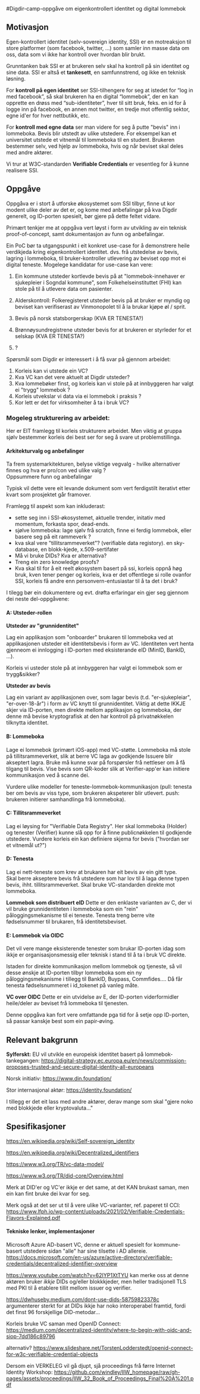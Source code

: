 
#Digdir-camp-oppgåve om eigenkontrollert identitet og digital lommebok


## Motivasjon

Egen-kontrollert identitet (selv-sovereign identity, SSI) er en motreaksjon til store platformer (som facebook, twitter, ...) som samler inn masse data om oss, data som vi ikke har kontroll over hvordan blir brukt.

Grunntanken bak SSI er at brukeren selv skal ha kontroll på sin identitet og sine data.  SSI er altså et **tankesett**, en samfunnstrend, og ikke en teknisk løsning.  

For **kontroll på egen identitet** ser SSI-tilhengere for seg at istedet for “log in med facebook”, så skal brukeren ha en digital “lommebok”,  der en kan opprette en drøss med “sub-identiteter”, hver til sitt bruk, feks. en id for å logge inn på facebook, en annen mot twitter, en tredje mot offentlig sektor, egne id'er for hver nettbutikk, etc.

For **kontroll med egne data** ser man videre for seg å putte "bevis" inn i lommeboka. Bevis blir utstedt av ulike utstedere. For eksempel kan et universitet utstede et vitnemål til lommeboka til en student.    Brukeren  bestemmer selv, ved hjelp av lommeboka, hvis og når beviset skal deles med andre aktører.

Vi trur at W3C-standarden **Verifiable Credentials** er vesentleg for å kunne realisere SSI.

## Oppgåve

Oppgåva er i stort å utforske økosystemet som SSI tilbyr, finne ut kor modent ulike deler av det er, og kome med anbefalingar på kva Digdir generelt, og ID-porten spesielt, bør gjere på dette feltet vidare.


Primært tenkjer me at oppgåva vert løyst i form av utvikling av ein teknisk proof-of-concept, samt dokumentasjon av funn og anbefalingar.

Ein PoC bør ta utgangspunkt i eit konkret use-case for å demonstrere heile verdikjeda kring eigenkontrollert identitet. dvs. frå utstedelse av bevis, lagring i lommeboka, til bruker-kontroller utlevering av beviset opp mot ei digital teneste.  Mogelege kandidatar for use-case kan vere:


1. Ein kommune utsteder kortlevde bevis på at "lommebok-innehaver er sjukepleier i Sogndal kommune", som Folkehelseinstituttet (FHI) kan stole på til å utlevere data om pasienter.

2. Alderskontroll: Folkeregisteret utsteder bevis på at bruker er myndig og beviset kan verifiserast av Vinmonopolet til å la brukar kjøpe øl / sprit.

3. Bevis på norsk statsborgerskap (KVA ER TENESTA?)

4. Brønnøysundregistrene utsteder bevis for at brukeren er styrleder for et selskap (KVA ER TENESTA?)

5. ?


Spørsmål som Digdir er interessert i å få svar på gjennom arbeidet:

1. Korleis kan vi utstede ein VC?
2. Kva VC kan det vere aktuelt at Digdir utsteder?
2. Kva lommebøker finst, og korleis kan vi stole på at innbyggeren har valgt ei "trygg" lommebok ?
4. Korleis utvekslar vi data via ei lommebok i praksis ?  
5. Kor lett er det for virksomheiter å ta i bruk VC?



### Mogeleg strukturering av arbeidet:

Her er EIT framlegg til korleis strukturere arbeidet. Men viktig at gruppa sjølv bestemmer korleis dei best ser for seg å svare ut problemstillinga.

#### Arkitekturvalg og anbefalinger

Ta frem systemarkitekturen, belyse viktige vegvalg - hvilke alternativer finnes og hva er pro/con ved ulike valg ?  
Oppsummere funn og anbefalingar

Typisk vil dette vere eit levande dokument som vert ferdigstilt iterativt etter kvart som prosjektet går framover.

Framlegg til aspekt som kan inkluderast:

- sette seg inn i SSI-økosystemet, aktuelle trender, initativ med momentum, forkasta spor, dead-ends.
- sjølve lommeboka: lage sjølv frå scratch, finne ei ferdig lommebok,  eller basere seg på eit rammeverk ?
- kva skal vere "tillitsrammeverket"? (verifiable data registory).  en sky-database,  en blokk-kjede,  x.509-sertifater
- Må vi bruke DIDs?  Kva er alternativa?
- Treng ein zero knowledge proofs?
- Kva skal til for å eit reelt økosystem basert på ssi, korleis oppnå høg bruk,  kven tener penger og korleis, kva er det offentlege si rolle ovanfor SSI, korleis få andre enn personvern-entusiastar til å ta det i bruk?

I tilegg bør ein dokumentere og evt. drøfta erfaringar ein gjer seg gjennom dei neste del-oppgåvene:

#### A: Utsteder-rollen

**Utsteder av "grunnidentitet"**

Lag ein applikasjon som "onboarder" brukaren til lommeboka ved at applikasjonen utsteder eit identitetsbevis i form av VC. Identiteten vert henta gjenneom ei innlogging i ID-porten med eksisterande eID (MinID, BankID, ...).  


Korleis vi usteder stole på at innbyggeren har valgt ei lommebok som er trygg&sikker?

**Utsteder av bevis**

Lag ein variant av applikasjonen over, som lagar bevis (t.d. "er-sjukepleiar", "er-over-18-år") i form av VC knytt til grunnidentitet.  Viktig at dette IKKJE skjer via ID-porten, men direkte mellom applikasjon og lommeboka, der denne må bevise kryptografisk at den har kontroll på privatnøkkelen tilknytta identitet.

#### B: Lommeboka

Lage ei lommebok (primært iOS-app) med VC-støtte.
Lommeboka må stole på tillitsrammeverket, slik at berre VC laga av godkjende Issuere blir akseptert lagra.
Bruke må kunne svar på forspørsler frå nettleser om å få tilgang til bevis.
Vise bevis som QR-koder slik at Verifier-app'er kan initiere kommunikasjon ved å scanne dei.

Vurdere ulike modeller for teneste-lommebok-kommunikasjon (pull: tenesta ber om bevis av viss type, som brukeren akspeterer blir utlevert. push: brukeren initierer samhandlinga frå lommeboka).


#### C: Tillitsrammeverket

Lag ei løysing for "Verifiable Data Registry". Her skal lommeboka (Holder) og tenester (Verifier) kunne slå opp for å finne publicnøkkelen til godkjende utstedere.
Vurdere korleis ein kan definiere skjema for bevis ("hvordan ser et vitnemål ut?")

#### D: Tenesta
Lag ei nett-teneste som krev at brukaren har eit  bevis av ein gitt type.  
Skal berre akseptere bevis frå utstedere som har lov til å laga denne typen bevis, ihht. tillitsrammeverket.
Skal bruke VC-standarden direkte mot lommeboka.

**Lommebok som distribuert eID**
Dette er den enklaste varianten av C, der vi vil bruke grunnidentiteten i lommeboka som ein "rein" påloggingsmekanisme til ei teneste. Tenesta treng berre vite fødselsnummer til brukaren, frå identitetsbeviset.

#### E: Lommebok via OIDC
Det vil vere mange eksisterende tenester som brukar ID-porten idag som ikkje er organisasjonsmessig eller teknisk i stand til å ta i bruk VC direkte.

Istaden for direkte kommunikasjon mellom lommebok og tjeneste, så vil desse ønskje at ID-porten tilbyr lommeboka som ein ny påloggingsmekanisme i tillegg til BankID, Buypass, Commfides.... Då får tenesta  fødselsnummeret i id_tokenet på vanleg måte.

**VC over OIDC**
Dette er ein utvidelse av E, der ID-porten viderformidler heile/deler av beviset frå lommeboka til tjenesten.

Denne oppgåva kan fort vere omfattande pga tid for å setje opp ID-porten, så passar kanskje best som ein papir-øving.




## Relevant bakgrunn

**Sylferskt:** EU vil utvikle en europeisk identitet basert på lommebok-tankegangen:   https://digital-strategy.ec.europa.eu/en/news/commission-proposes-trusted-and-secure-digital-identity-all-europeans

Norsk initiativ: https://www.din.foundation/

Stor internasjonal aktør: https://identity.foundation/

I tillegg er det eit lass med andre aktører, derav  mange som skal "gjere noko med blokkjede eller kryptovaluta..."


## Spesifikasjoner
https://en.wikipedia.org/wiki/Self-sovereign_identity

https://en.wikipedia.org/wiki/Decentralized_identifiers

https://www.w3.org/TR/vc-data-model/

https://www.w3.org/TR/did-core/Overview.html

Merk at DID'er og VC'er ikkje er det same, at det KAN brukast saman, men ein kan fint bruke dei kvar for seg.

Merk også at det ser ut til å vere ulike VC-varianter, ref. paperet til CCI: https://www.lfph.io/wp-content/uploads/2021/02/Verifiable-Credentials-Flavors-Explained.pdf

#### Tekniske lenker, implementasjoner

Microsoft Azure AD-basert VC,  denne er aktuell spesielt for kommune-basert utstedere sidan "alle" har sine tilsette i AD allereie.
https://docs.microsoft.com/en-us/azure/active-directory/verifiable-credentials/decentralized-identifier-overview

https://www.youtube.com/watch?v=62IYP1XtTYU
kan merke oss at denne aktøren bruker *ikkje* DIDs og/eller blokkkjeder, men heller tradisjonell TLS med PKI til å etablere tillit mellom issuer og verifier.


https://dwhuseby.medium.com/dont-use-dids-58759823378c   argumenterer sterkt for at DIDs ikkje har noko interoperabel framtid, fordi det finst 96 forskjellige DID-metodar...

Korleis bruke VC saman med OpenID Connect:
https://medium.com/decentralized-identity/where-to-begin-with-oidc-and-siop-7dd186c89796

alternativ?
https://www.slideshare.net/TorstenLodderstedt/openid-connect-for-w3c-verifiable-credential-objects


Dersom ein VERKELEG vil gå djupt, sjå proceedings frå førre Internet Identity Workshop: https://github.com/windley/IIW_homepage/raw/gh-pages/assets/proceedings/IIW_32_Book_of_Proceedings_Final%20A%201.pdf
